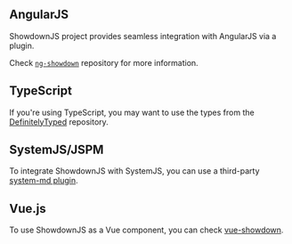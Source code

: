 ## AngularJS

ShowdownJS project provides seamless integration with AngularJS via a plugin.

Check [`ng-showdown`](https://github.com/showdownjs/ngShowdown) repository for more information.

## TypeScript

If you're using TypeScript, you may want to use the types from the [DefinitelyTyped][definitely-typed] repository.

## SystemJS/JSPM

To integrate ShowdownJS with SystemJS, you can use a third-party [system-md plugin](https://github.com/guybedford/system-md).

## Vue.js

To use ShowdownJS as a Vue component, you can check [vue-showdown](https://vue-showdown.js.org/).


[definitely-typed]: https://github.com/DefinitelyTyped/DefinitelyTyped/tree/master/types/showdown